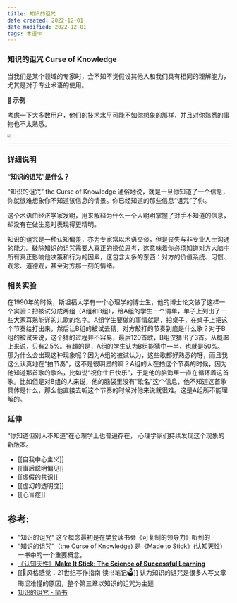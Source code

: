 ```yaml
---
title: 知识的诅咒
date created: 2022-12-01
date modified: 2022-12-01
tags: 术语卡
---
```

### 知识的诅咒 Curse of Knowledge

当我们是某个领域的专家时，会不知不觉假设其他人和我们具有相同的理解能力，尤其是对于专业术语的使用。

**🔺 示例** 

考虑一下大多数用户，他们的技术水平可能不如你想象的那样，并且对你熟悉的事物也不太熟悉。

<img src="https://xxpic.oss-cn-qingdao.aliyuncs.com/pic/11.png" style="zoom:50%;" />

---
### 详细说明

**“知识的诅咒”是什么？**

“知识的诅咒” the Curse of Knowledge 通俗地说，就是一旦你知道了一个信息，你就很难想象你不知道该信息的情景。你已经知道的那些信息“诅咒”了你。

这个术语由经济学家发明，用来解释为什么一个人明明掌握了对手不知道的信息，却没有在做生意时表现得更精明。

知识的诅咒是一种认知偏差，亦为专家常以术语交谈，但是丧失与非专业人士沟通的能力。破除知识的诅咒需要人真正的换位思考，这意味着你必须知道对方大脑中所有真正影响他决策和行为的因素，这包含太多的东西：对方的价值系统、习惯、观念、道德观，甚至对方那一刻的情绪。



### 相关实验

在1990年的时候，斯坦福大学有一个心理学的博士生，他的博士论文做了这样一个实验：把被试分成两组（A组和B组），给A组的学生一个清单，单子上列出了一些大家耳熟能详的儿歌的名字。A组学生要做的事情就是，拍桌子，在桌子上把这个节奏给打出来，然后让B组的被试去猜，对方敲打的节奏到底是什么歌？对于B组的被试来说，这个猜的过程并不容易，最后120首歌，B组仅猜出了3首。从概率上来说，只有2.5%。有趣的是，A组的学生认为B组能猜中一半，也就是50%。那为什么会出现这种现象呢？因为A组的被试认为，这些歌都好熟悉的呀，而且我这么认真地在“拍节奏”，这不是很明显的嘛？A组的人在拍这个节奏的时候，因为他知道那首歌的歌名，比如说“祝你生日快乐”，于是他的脑海里一直在循环着这首歌。比如但是对B组的人来说，他的脑袋里没有“歌名”这个信息，他不知道这首歌具体是什么，那么他直接去听这个节奏的时候对他来说就很难。这是A组所不能理解的。


### 延伸
“你知道但别人不知道”在心理学上也普遍存在， 心理学家们持续发现这个现象的新版本。

- [[自我中心主义]] 
- [[事后聪明偏见]]
- [[虚假的共识]]
- [[虚幻的透明度]]
- [[心盲症]]

## 参考:

- ”知识的诅咒“ 这个概念最初是在樊登读书会《可复制的领导力》听到的
-  “知识的诅咒”（the Curse of Knowledge) 是《Made to Stick》(认知天性） 一书中的一个重要概念。 
- [《认知天性》**Make It Stick: The Science of Successful Learning**](https://www.notion.so/Make-It-Stick-The-Science-of-Successful-Learning-50484ae0bd98481ebc548c046d0fc7e0)
- [[📘风格感觉：21世纪写作指南 读书笔记🗳]] 认为知识的诅咒是很多人写文章晦涩难懂的原因，整个第三章以知识的诅咒为主题
- [知识的诅咒 - 简书](https://www.jianshu.com/p/faa79db94be3) 
